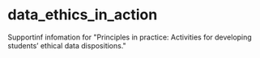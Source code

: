 # data_ethics_in_action
Supportinf infomation for "Principles in practice: Activities for developing students’ ethical data dispositions."

